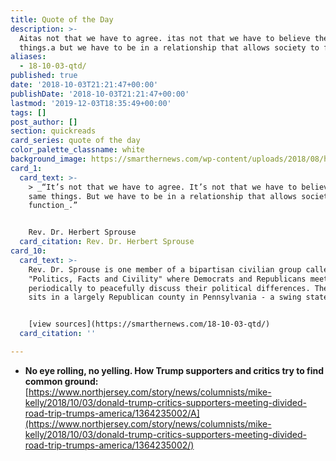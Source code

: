 ```yaml
---
title: Quote of the Day
description: >-
  Aitas not that we have to agree. itas not that we have to believe the same
  things.a but we have to be in a relationship that allows society to function.a
aliases:
  - 18-10-03-qtd/
published: true
date: '2018-10-03T21:21:47+00:00'
publishDate: '2018-10-03T21:21:47+00:00'
lastmod: '2019-12-03T18:35:49+00:00'
tags: []
post_author: []
section: quickreads
card_series: quote of the day
color_palette_classname: white
background_image: https://smarthernews.com/wp-content/uploads/2018/08/hands-1939895_1280.png
card_1:
  card_text: >-
    > _“It’s not that we have to agree. It’s not that we have to believe the
    same things. But we have to be in a relationship that allows society to
    function_.”


    Rev. Dr. Herbert Sprouse
  card_citation: Rev. Dr. Herbert Sprouse
card_10:
  card_text: >-
    Rev. Dr. Sprouse is one member of a bipartisan civilian group called
    "Politics, Facts and Civility" where Democrats and Republicans meet
    periodically to peacefully discuss their political differences. The group
    sits in a largely Republican county in Pennsylvania - a swing state.


    [view sources](https://smarthernews.com/18-10-03-qtd/)
  card_citation: ''

---
```

*   **No eye rolling, no yelling. How Trump supporters and critics try to find common ground:**  
    [https://www.northjersey.com/story/news/columnists/mike-kelly/2018/10/03/donald-trump-critics-supporters-meeting-divided-road-trip-trumps-america/1364235002/A](https://www.northjersey.com/story/news/columnists/mike-kelly/2018/10/03/donald-trump-critics-supporters-meeting-divided-road-trip-trumps-america/1364235002/)